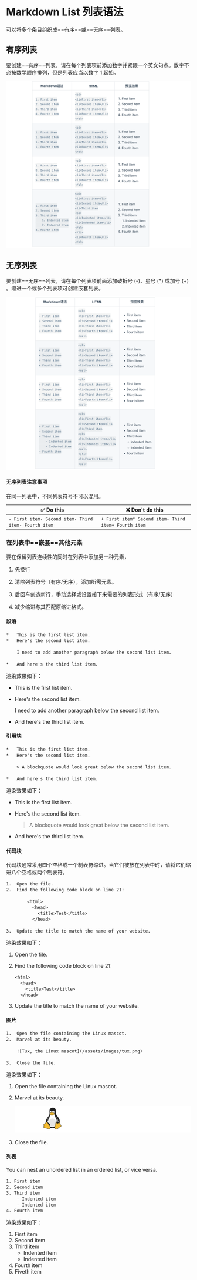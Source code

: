 # Markdown List 列表语法

可以将多个条目组织成==有序==或==无序==列表。



## 有序列表

要创建==有序==列表，请在每个列表项前添加数字并紧跟一个英文句点。数字不必按数学顺序排列，但是列表应当以数字 1 起始。

![image-20220801073228554](assets/image-20220801073228554.png)



## 无序列表

要创建==无序==列表，请在每个列表项前面添加破折号 (-)、星号 (*) 或加号 (+) 。缩进一个或多个列表项可创建嵌套列表。

![image-20220801073321862](assets/image-20220801073321862.png)



#### 无序列表注意事项

在同一列表中，不同列表符号不可以混用。

| ✅ Do this                                            | ❌ Don't do this                                      |
| ---------------------------------------------------- | ---------------------------------------------------- |
| `- First item- Second item- Third item- Fourth item` | `+ First item* Second item- Third item+ Fourth item` |



### 在列表中==嵌套==其他元素

要在保留列表连续性的同时在列表中添加另一种元素，

1. 先换行

2. 清除列表符号（有序/无序），添加所需元素。

3. 后回车创造新行，手动选择或设置接下来需要的列表形式（有序/无序）

4. 减少缩进与其匹配原缩进格式。

   

#### 段落

```text
*   This is the first list item.
*   Here's the second list item.

    I need to add another paragraph below the second list item.

*   And here's the third list item.
```

渲染效果如下：

- This is the first list item.

- Here's the second list item.

  I need to add another paragraph below the second list item.

- And here's the third list item.

  

#### 引用块

```text
*   This is the first list item.
*   Here's the second list item.

    > A blockquote would look great below the second list item.

*   And here's the third list item.
```

渲染效果如下：

- This is the first list item.

- Here's the second list item.

  > A blockquote would look great below the second list item.

- And here's the third list item.

  

#### 代码块

代码块通常采用四个空格或一个制表符缩进。当它们被放在列表中时，请将它们缩进八个空格或两个制表符。

```text
1.  Open the file.
2.  Find the following code block on line 21:

        <html>
          <head>
            <title>Test</title>
          </head>

3.  Update the title to match the name of your website.
```

渲染效果如下：

1. Open the file.

2. Find the following code block on line 21:

   ```text
   <html>
     <head>
       <title>Test</title>
     </head>
   ```

3. Update the title to match the name of your website.

   

#### 图片

```text
1.  Open the file containing the Linux mascot.
2.  Marvel at its beauty.

    ![Tux, the Linux mascot](/assets/images/tux.png)

3.  Close the file.
```

渲染效果如下：

1. Open the file containing the Linux mascot.

2. Marvel at its beauty.

   ![image-20220801073400385](assets/image-20220801073400385.png)

3. Close the file.

   

#### 列表

You can nest an unordered list in an ordered list, or vice versa.

```text
1. First item
2. Second item
3. Third item
    - Indented item
    - Indented item
4. Fourth item
```

渲染效果如下：

1. First item
2. Second item
3. Third item
   - Indented item
   - Indented item
4. Fourth item
5. Fiveth item

